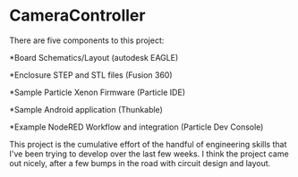 # CameraController

There are five components to this project:

*Board Schematics/Layout (autodesk EAGLE)

*Enclosure STEP and STL files (Fusion 360)

*Sample Particle Xenon Firmware (Particle IDE)

*Sample Android application (Thunkable)

*Example NodeRED Workflow and integration (Particle Dev Console)

This project is the cumulative effort of the handful of engineering skills that I've been trying to develop over the last few weeks. I think the project came out nicely, after a few bumps in the road with circuit design and layout. 
 

